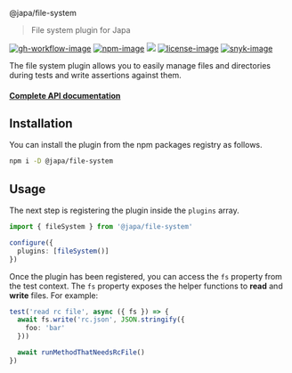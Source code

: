 @japa/file-system
> File system plugin for Japa

[![gh-workflow-image]][gh-workflow-url] [![npm-image]][npm-url] ![][typescript-image] [![license-image]][license-url] [![snyk-image]][snyk-url]

The file system plugin allows you to easily manage files and directories during tests and write assertions against them.

#### [Complete API documentation](https://japa.dev/docs/plugins/assert)

## Installation
You can install the plugin from the npm packages registry as follows.

```sh
npm i -D @japa/file-system
```

## Usage
The next step is registering the plugin inside the `plugins` array.

```ts
import { fileSystem } from '@japa/file-system'

configure({
  plugins: [fileSystem()]
})
```

Once the plugin has been registered, you can access the `fs` property from the test context. The `fs` property exposes the helper functions to **read** and **write** files. For example:

```ts
test('read rc file', async ({ fs }) => {
  await fs.write('rc.json', JSON.stringify({
    foo: 'bar'
  }))

  await runMethodThatNeedsRcFile()
})
```

[gh-workflow-image]: https://img.shields.io/github/actions/workflow/status/japa/file-system/test.yml?style=for-the-badge
[gh-workflow-url]: https://github.com/japa/file-system/actions/workflows/test.yml "Github action"

[npm-image]: https://img.shields.io/npm/v/@japa/file-system/latest.svg?style=for-the-badge&logo=npm
[npm-url]: https://www.npmjs.com/package/@japa/file-system/v/latest "npm"

[typescript-image]: https://img.shields.io/badge/Typescript-294E80.svg?style=for-the-badge&logo=typescript

[license-url]: LICENSE.md
[license-image]: https://img.shields.io/github/license/japa/file-system?style=for-the-badge

[snyk-image]: https://img.shields.io/snyk/vulnerabilities/github/japa/file-system?label=Snyk%20Vulnerabilities&style=for-the-badge
[snyk-url]: https://snyk.io/test/github/japa/file-system?targetFile=package.json "snyk"
